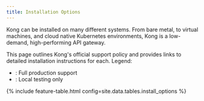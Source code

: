 ```yaml
---
title: Installation Options
---
```


Kong can be installed on many different systems. From bare metal, to virtual machines, and cloud native Kubernetes environments, Kong is a low-demand, high-performing API gateway.

This page outlines Kong's official support policy and provides links to detailed installation instructions for each.
Legend:
* <i class="fa fa-check"></i>: Full production support
* <i class="fa fa-times" style="color: #d44324"></i>: Local testing only


{% include feature-table.html config=site.data.tables.install_options %}
